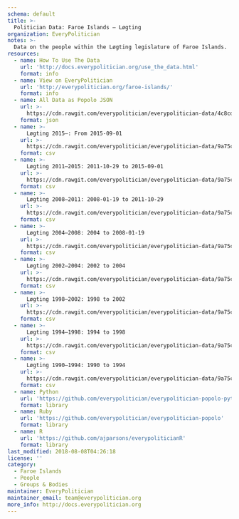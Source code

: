 ```yaml
---
schema: default
title: >-
  Politician Data: Faroe Islands — Løgting
organization: EveryPolitician
notes: >-
  Data on the people within the Løgting legislature of Faroe Islands.
resources:
  - name: How To Use The Data
    url: 'http://docs.everypolitician.org/use_the_data.html'
    format: info
  - name: View on EveryPolitician
    url: 'http://everypolitician.org/faroe-islands/'
    format: info
  - name: All Data as Popolo JSON
    url: >-
      https://cdn.rawgit.com/everypolitician/everypolitician-data/4c8cdfb20439cbe9973e86f674fc2c9e0c82ed66/data/Faroe_Islands/Logting/ep-popolo-v1.0.json
    format: json
  - name: >-
      Løgting 2015–: From 2015-09-01
    url: >-
      https://cdn.rawgit.com/everypolitician/everypolitician-data/9a75c94fb3f01a45e5616242dec9743ba96f137f/data/Faroe_Islands/Logting/term-2015.csv
    format: csv
  - name: >-
      Løgting 2011–2015: 2011-10-29 to 2015-09-01
    url: >-
      https://cdn.rawgit.com/everypolitician/everypolitician-data/9a75c94fb3f01a45e5616242dec9743ba96f137f/data/Faroe_Islands/Logting/term-2011.csv
    format: csv
  - name: >-
      Løgting 2008–2011: 2008-01-19 to 2011-10-29
    url: >-
      https://cdn.rawgit.com/everypolitician/everypolitician-data/9a75c94fb3f01a45e5616242dec9743ba96f137f/data/Faroe_Islands/Logting/term-2008.csv
    format: csv
  - name: >-
      Løgting 2004–2008: 2004 to 2008-01-19
    url: >-
      https://cdn.rawgit.com/everypolitician/everypolitician-data/9a75c94fb3f01a45e5616242dec9743ba96f137f/data/Faroe_Islands/Logting/term-2004.csv
    format: csv
  - name: >-
      Løgting 2002–2004: 2002 to 2004
    url: >-
      https://cdn.rawgit.com/everypolitician/everypolitician-data/9a75c94fb3f01a45e5616242dec9743ba96f137f/data/Faroe_Islands/Logting/term-2002.csv
    format: csv
  - name: >-
      Løgting 1998–2002: 1998 to 2002
    url: >-
      https://cdn.rawgit.com/everypolitician/everypolitician-data/9a75c94fb3f01a45e5616242dec9743ba96f137f/data/Faroe_Islands/Logting/term-1998.csv
    format: csv
  - name: >-
      Løgting 1994–1998: 1994 to 1998
    url: >-
      https://cdn.rawgit.com/everypolitician/everypolitician-data/9a75c94fb3f01a45e5616242dec9743ba96f137f/data/Faroe_Islands/Logting/term-1994.csv
    format: csv
  - name: >-
      Løgting 1990–1994: 1990 to 1994
    url: >-
      https://cdn.rawgit.com/everypolitician/everypolitician-data/9a75c94fb3f01a45e5616242dec9743ba96f137f/data/Faroe_Islands/Logting/term-1990.csv
    format: csv
  - name: Python
    url: 'https://github.com/everypolitician/everypolitician-popolo-python'
    format: library
  - name: Ruby
    url: 'https://github.com/everypolitician/everypolitician-popolo'
    format: library
  - name: R
    url: 'https://github.com/ajparsons/everypoliticianR'
    format: library
last_modified: 2018-08-08T04:26:18
license: ''
category:
  - Faroe Islands
  - People
  - Groups & Bodies
maintainer: EveryPolitician
maintainer_email: team@everypolitician.org
more_info: http://docs.everypolitician.org
---
```

